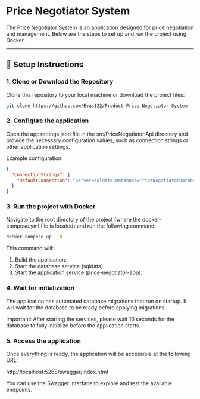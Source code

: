 # Price Negotiator System

The Price Negotiator System is an application designed for price negotiation and management. Below are the steps to set up and run the project using Docker.

---

## 🚀 Setup Instructions

### 1. Clone or Download the Repository

Clone this repository to your local machine or download the project files:

```bash
git clone https://github.com/Evas122/Product-Price-Negotiator-System
```

### 2. Configure the application

Open the appsettings.json file in the src/PriceNegotiator.Api directory and provide the necessary configuration values, such as connection strings or other application settings.

Example configuration:
```json
{
  "ConnectionStrings": {
    "DefaultConnection": "Server=sqldata;Database=PriceNegotiatorDatabase;User Id=SA;Password=Pass@word;Encrypt=false;TrustServerCertificate=true;Integrated Security=false;"
  }
}
```

### 3. Run the project with Docker

Navigate to the root directory of the project (where the docker-compose.yml file is located) and run the following command:

```bash
docker-compose up --d
```
This command will:

1. Build the application.
2. Start the database service (sqldata).
3. Start the application service (price-negotiator-app).

### 4. Wait for initialization
The application has automated database migrations that run on startup. It will wait for the database to be ready before applying migrations.

Important: After starting the services, please wait 10 seconds for the database to fully initialize before the application starts.

### 5. Access the application
Once everything is ready, the application will be accessible at the following URL:

http://localhost:5268/swagger/index.html

You can use the Swagger interface to explore and test the available endpoints.